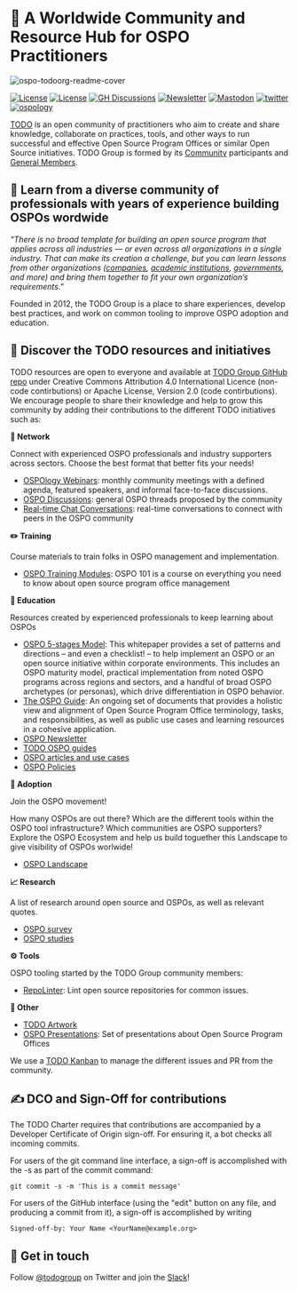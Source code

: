 # 👋 A Worldwide Community and Resource Hub for OSPO Practitioners

![ospo-todoorg-readme-cover](https://user-images.githubusercontent.com/43671777/180250962-3a0dad60-646c-42e4-9774-ff124c4ec073.png)

[![License](https://img.shields.io/badge/License-CC_BY_4.0-lightgrey.svg)](https://creativecommons.org/licenses/by/4.0/)
[![License](https://img.shields.io/badge/License-Apache_2.0-blue.svg)](https://opensource.org/licenses/Apache-2.0)
[![GH Discussions](https://img.shields.io/badge/OSPO-Discussions-green)](https://github.com/todogroup/ospology/discussions)
[![Newsletter](https://img.shields.io/badge/OSPO-Newsletter-%2300FFFF)](https://ospo-news.ghost.io/)
[![Mastodon](https://img.shields.io/mastodon/follow/109380988785604063?domain=https%3A%2F%2Fmastodon.world&style=social)](https://mastodon.world/@todogroup@social.lfx.dev)
[![twitter](https://img.shields.io/twitter/follow/todogroup?style=social)](https://twitter.com/todogroup)
[![ospology](https://img.shields.io/youtube/channel/subscribers/UCi-ELHAwzoYZvAs4FH-ShaA?style=social)](https://www.youtube.com/@ospology)

[TODO](https://todogroup.org/#) is an open community of practitioners who aim to create and share knowledge, collaborate on practices, tools, and other ways to run successful and effective Open Source Program Offices or similar Open Source initiatives. TODO Group is formed by its [Community](https://todogroup.org/community) participants and [General Members](https://todogroup.org/members).

## 🚀 Learn from a diverse community of professionals with years of experience building OSPOs wordwide



*“There is no broad template for building an open source program that applies across all industries — or even across all organizations in a single industry. That can make its creation a challenge, but you can learn lessons from other organizations ([companies](https://todogroup.org/faq/#should-i-join), [academic institutions](https://todogroup.org/faq/#as-a-university-or-academic-institution-can-i-join-the-todo-group), [governments](https://todogroup.org/faq/#as-a-government-institution-can-i-join-the-todo-group), and more) and bring them together to fit your own organization’s requirements."*


Founded in 2012, the TODO Group is a place to share experiences, develop best practices, and work on common tooling to improve OSPO adoption and education.



## 📝 Discover the TODO resources and initiatives


TODO resources are open to everyone and available at [TODO Group GitHub repo](https://github.com/todogroup) under Creative Commons Attribution 4.0 International Licence (non-code contirbutions) or Apache License, Version 2.0 (code contirbutions). We encourage people to share their knowledge and help to grow this community by adding their contributions to the different TODO initiatives such as:


**💬 Network**

Connect with experienced OSPO professionals and industry supporters across sectors. Choose the best format that better fits your needs!

* [OSPOlogy Webinars](https://github.com/todogroup/ospology/tree/main/meetings): monthly community meetings with a defined agenda, featured speakers, and informal face-to-face discussions.
* [OSPO Discussions](https://github.com/todogroup/ospology/discussions): general OSPO threads proposed by the community
* [Real-time Chat Conversations](https://slack.todogroup.org/): real-time conversations to connect with peers in the OSPO community

**✏️ Training**

Course materials to train folks in OSPO management and implementation.

* [OSPO Training Modules](https://github.com/todogroup/ospo101): OSPO 101 is a course on everything you need to know about open source program office management

**📖 Education**

Resources created by experienced professionals to keep learning about OSPOs

* [OSPO 5-stages Model](https://linuxfoundation.org/tools/the-evolution-of-the-open-source-program-office-ospo/): This whitepaper provides a set of patterns and directions – and even a checklist! – to help implement an OSPO or an open source initiative within corporate environments. This includes an OSPO maturity model, practical implementation from noted OSPO programs across regions and sectors, and a handful of broad OSPO archetypes (or personas), which drive differentiation in OSPO behavior.
* [The OSPO Guide](https://landscape.todogroup.org/guide): An ongoing set of documents that provides a holistic view and alignment of Open Source Program Office terminology, tasks, and responsibilities, as well as public use cases and learning resources in a cohesive application.
* [OSPO Newsletter](https://github.com/todogroup/ospology/tree/main/newsletter)
* [TODO OSPO guides](https://github.com/todogroup/todogroup.org/tree/main/content/en/guides)
* [OSPO articles and use cases](https://github.com/todogroup/todogroup.org/tree/main/content/en/blog)
* [OSPO Policies](https://github.com/todogroup/policies)

**🔭 Adoption**

Join the OSPO movement!

How many OSPOs are out there? Which are the different tools within the OSPO tool infrastructure? Which communities are OSPO supporters? Explore the OSPO Ecosystem and help us build toguether this Landscape to give visibility of OSPOs worlwide!

* [OSPO Landscape](https://github.com/todogroup/ospolandscape)

**📈 Research**

A list of research around open source and OSPOs, as well as relevant quotes.

* [OSPO survey](https://github.com/todogroup/osposurvey)
* [OSPO studies](https://github.com/todogroup/opensource-research)


**⚙️ Tools**

OSPO tooling started by the TODO Group community members:

* [RepoLinter](https://github.com/todogroup/repolinter): Lint open source repositories for common issues.

**📢 Other**

* [TODO Artwork](https://github.com/todogroup/artwork)
* [OSPO Presentations](https://github.com/todogroup/presentations): Set of presentations about Open Source Program Offices

We use a [TODO Kanban](https://github.com/todogroup/todogroup.org/projects/1) to manage the different issues and PR from the community.

## ✍️ DCO and Sign-Off for contributions

The TODO Charter requires that contributions are accompanied by a Developer Certificate of Origin sign-off. For ensuring it, a bot checks all incoming commits.

For users of the git command line interface, a sign-off is accomplished with the -s as part of the commit command:

`git commit -s -m 'This is a commit message'`

For users of the GitHub interface (using the "edit" button on any file, and producing a commit from it), a sign-off is accomplished by writing

`Signed-off-by: Your Name <YourName@example.org>`


## 👋 Get in touch

Follow [@todogroup](https://twitter.com/todogroup) on Twitter and join the [Slack](https://join.slack.com/t/thetodogroup/shared_invite/zt-169ok18cz-Pi6tpVHTeW9254d1FpkLew)!
